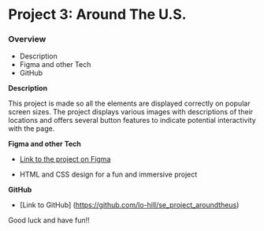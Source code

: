 # Project 3: Around The U.S.

### Overview

- Description
- Figma and other Tech
- GitHub

**Description**

This project is made so all the elements are displayed correctly on popular screen sizes. The project displays various images with descriptions of their locations and offers several button features to indicate potential interactivity with the page.

**Figma and other Tech**

- [Link to the project on Figma](https://www.figma.com/file/ii4xxsJ0ghevUOcssTlHZv/Sprint-3%3A-Around-the-US?node-id=0%3A1)

- HTML and CSS design for a fun and immersive project

**GitHub**

- [Link to GitHub] (https://github.com/lo-hill/se_project_aroundtheus)

Good luck and have fun!!
